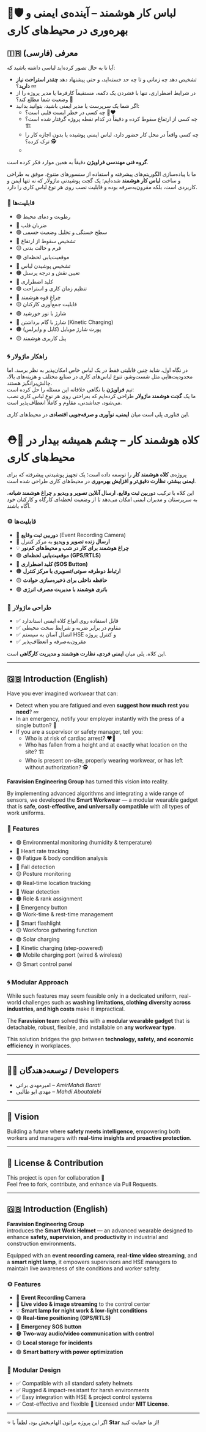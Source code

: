 # 👕🛡️ لباس کار هوشمند – آینده‌ی ایمنی و بهره‌وری در محیط‌های کاری  

## 🇮🇷 معرفی (فارسی)

آیا تا به حال تصور کرده‌اید لباسی داشته باشید که:  
- تشخیص دهد چه زمانی و تا چه حد خسته‌اید، و حتی پیشنهاد دهد **چقدر استراحت نیاز دارید**؟ 💤  
- در شرایط اضطراری، تنها با فشردن یک دکمه، مستقیماً کارفرما یا مدیر پروژه را از وضعیت شما مطلع کند؟ 🚨  
- اگر شما یک سرپرست یا مدیر ایمنی باشید، بتوانید بدانید:  
  - چه کسی در خطر ایست قلبی است؟ ❤️‍🔥  
  - چه کسی از ارتفاع سقوط کرده و دقیقاً در کدام نقطه پروژه گرفتار شده است؟ 🏗️  
  - چه کسی واقعاً در محل کار حضور دارد، لباس ایمنی پوشیده یا بدون اجازه کار را ترک کرده؟ 🕵️
  -   

**گروه فنی مهندسی فراویژن** دقیقاً به همین موارد فکر کرده است.  

ما با پیاده‌سازی الگوریتم‌های پیشرفته و استفاده از سنسورهای متنوع، موفق به طراحی و ساخت **لباس کار هوشمند** شده‌ایم؛ یک گجت پوشیدنی ماژولار که نه تنها ایمن و کاربردی است، بلکه مقرون‌به‌صرفه بوده و قابلیت نصب روی هر نوع لباس کاری را دارد.  

### 🔧 قابلیت‌ها
- 🟢 رطوبت و دمای محیط  
- 🔵 ضربان قلب  
- 🟢 سطح خستگی و تحلیل وضعیت جسمی  
- 🔵 تشخیص سقوط از ارتفاع  
- 🟡 فرم و حالت بدنی  
- 🟢 موقعیت‌یابی لحظه‌ای  
- 🔵 تشخیص پوشیدن لباس  
- 🟠 تعیین نقش و درجه پرسنل  
- 🔴 کلید اضطراری  
- 🟢 تنظیم زمان کاری و استراحت  
- 🔵 چراغ قوه هوشمند  
- 🟡 قابلیت جمع‌آوری کارکنان  
- 🟢 شارژ با نور خورشید  
- 🔵 شارژ با گام برداشتن (Kinetic Charging)  
- 🟠 پورت شارژ موبایل (کابل و وایرلس)  
- 🟡 پنل کاربری هوشمند  

### 🌀 راهکار ماژولار
در نگاه اول، شاید چنین قابلیتی فقط در یک لباس خاص امکان‌پذیر به نظر برسد. اما محدودیت‌هایی مثل شست‌وشو، تنوع لباس‌های کاری در صنایع مختلف و هزینه‌های بالا، چالش‌برانگیز هستند.  
تیم **فراویژن** با نگاهی خلاقانه این مسئله را حل کرده است:  
ما یک **گجت هوشمند ماژولار** طراحی کرده‌ایم که به‌راحتی روی هر نوع لباس کاری نصب می‌شود، جداشدنی، مقاوم و کاملاً انعطاف‌پذیر است.  

این فناوری پلی است میان **ایمنی، نوآوری و صرفه‌جویی اقتصادی** در محیط‌های کاری. 

# ⛑️🎥 کلاه هوشمند کار – چشم همیشه بیدار در محیط‌های کاری 

پروژه‌ی **کلاه هوشمند کار** را توسعه داده است؛ یک تجهیز پوشیدنی پیشرفته که برای **ایمنی بیشتر، نظارت دقیق‌تر و افزایش بهره‌وری** در محیط‌های کاری طراحی شده است.  

این کلاه با ترکیب **دوربین ثبت وقایع**، **ارسال آنلاین تصویر و ویدیو** و **چراغ هوشمند شبانه**، به سرپرستان و مدیران ایمنی امکان می‌دهد تا از وضعیت لحظه‌ای کارگاه و کارکنان خود آگاه باشند.  

### ⚙️ قابلیت‌ها
- 🎥 **دوربین ثبت وقایع** (Event Recording Camera)  
- 📡 **ارسال زنده تصویر و ویدیو** به مرکز کنترل  
- 💡 **چراغ هوشمند برای کار در شب و محیط‌های کم‌نور**  
- 🟢 **موقعیت‌یابی لحظه‌ای (GPS/RTLS)**  
- 🔴 **کلید اضطراری (SOS Button)**  
- 🟠 **ارتباط دوطرفه صوتی/تصویری با مرکز کنترل**  
- 🟡 **حافظه داخلی برای ذخیره‌سازی حوادث**  
- 🟢 **باتری هوشمند با مدیریت مصرف انرژی**  

### 🧩 طراحی ماژولار
- ✅ قابل استفاده روی انواع کلاه ایمنی استاندارد  
- ✅ مقاوم در برابر ضربه و شرایط سخت محیطی  
- ✅ اتصال آسان به سیستم HSE و کنترل پروژه  
- ✅ مقرون‌به‌صرفه و انعطاف‌پذیر  

این کلاه، پلی میان **ایمنی فردی، نظارت هوشمند و مدیریت کارگاهی** است.  

---

## 🇬🇧 Introduction (English)

Have you ever imagined workwear that can:  
- Detect when you are fatigued and even **suggest how much rest you need**? 💤  
- In an emergency, notify your employer instantly with the press of a single button? 🚨  
- If you are a supervisor or safety manager, tell you:  
  - Who is at risk of cardiac arrest? ❤️‍🔥  
  - Who has fallen from a height and at exactly what location on the site? 🏗️  
  - Who is present on-site, properly wearing workwear, or has left without authorization? 🕵️  

**Faravision Engineering Group** has turned this vision into reality.  

By implementing advanced algorithms and integrating a wide range of sensors, we developed the **Smart Workwear** — a modular wearable gadget that is **safe, cost-effective, and universally compatible** with all types of work uniforms.  

### 🔧 Features
- 🟢 Environmental monitoring (humidity & temperature)  
- 🔵 Heart rate tracking  
- 🟢 Fatigue & body condition analysis  
- 🔵 Fall detection  
- 🟡 Posture monitoring  
- 🟢 Real-time location tracking  
- 🔵 Wear detection  
- 🟠 Role & rank assignment  
- 🔴 Emergency button  
- 🟢 Work-time & rest-time management  
- 🔵 Smart flashlight  
- 🟡 Workforce gathering function  
- 🟢 Solar charging  
- 🔵 Kinetic charging (step-powered)  
- 🟠 Mobile charging port (wired & wireless)  
- 🟡 Smart control panel  

### 🌀 Modular Approach
While such features may seem feasible only in a dedicated uniform, real-world challenges such as **washing limitations, clothing diversity across industries, and high costs** make it impractical.  

The **Faravision team** solved this with a **modular wearable gadget** that is detachable, robust, flexible, and installable on **any workwear type**.  

This solution bridges the gap between **technology, safety, and economic efficiency** in workplaces.  

---

## 👨‍💻 توسعه‌دهندگان / Developers
- امیرمهدی براتی – *AmirMahdi Barati*  
- مهدی ابو طالبی – *Mahdi Aboutalebi*  

---

## 🎯 Vision
Building a future where **safety meets intelligence**, empowering both workers and managers with **real-time insights and proactive protection**.  

---

## 📌 License & Contribution
This project is open for collaboration 🤝  
Feel free to fork, contribute, and enhance via Pull Requests.   


---

## 🇬🇧 Introduction (English)

**Faravision Engineering Group**  
introduces the **Smart Work Helmet** — an advanced wearable designed to enhance **safety, supervision, and productivity** in industrial and construction environments.  

Equipped with an **event recording camera**, **real-time video streaming**, and a **smart night lamp**, it empowers supervisors and HSE managers to maintain live awareness of site conditions and worker safety.  

### ⚙️ Features
- 🎥 **Event Recording Camera**  
- 📡 **Live video & image streaming** to the control center  
- 💡 **Smart lamp for night work & low-light conditions**  
- 🟢 **Real-time positioning (GPS/RTLS)**  
- 🔴 **Emergency SOS button**  
- 🟠 **Two-way audio/video communication with control**  
- 🟡 **Local storage for incidents**  
- 🟢 **Smart battery with power optimization**  

### 🧩 Modular Design
- ✅ Compatible with all standard safety helmets  
- ✅ Rugged & impact-resistant for harsh environments  
- ✅ Easy integration with HSE & project control systems  
- ✅ Cost-effective and flexible 
📜 Licensed under **MIT License**.  

---

⭐ اگر این پروژه براتون الهام‌بخش بود، لطفاً با **Star** از ما حمایت کنید!  
